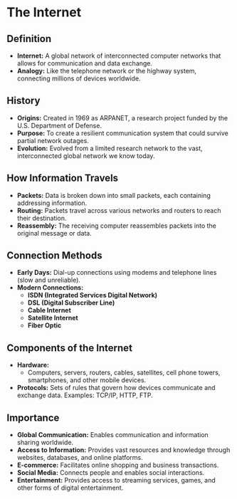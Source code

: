 # The Internet
## Definition

* **Internet:** A global network of interconnected computer networks that allows for communication and data exchange.
* **Analogy:** Like the telephone network or the highway system, connecting millions of devices worldwide.

## History

* **Origins:** Created in 1969 as ARPANET, a research project funded by the U.S. Department of Defense.
* **Purpose:** To create a resilient communication system that could survive partial network outages.
* **Evolution:**  Evolved from a limited research network to the vast, interconnected global network we know today.

## How Information Travels

* **Packets:** Data is broken down into small packets, each containing addressing information.
* **Routing:** Packets travel across various networks and routers to reach their destination.
* **Reassembly:**  The receiving computer reassembles packets into the original message or data.

## Connection Methods

* **Early Days:** Dial-up connections using modems and telephone lines (slow and unreliable).
* **Modern Connections:**
    * **ISDN (Integrated Services Digital Network)**
    * **DSL (Digital Subscriber Line)**
    * **Cable Internet**
    * **Satellite Internet**
    * **Fiber Optic**

## Components of the Internet

* **Hardware:**
    * Computers, servers, routers, cables, satellites, cell phone towers, smartphones, and other mobile devices.
* **Protocols:** Sets of rules that govern how devices communicate and exchange data. Examples: TCP/IP, HTTP, FTP.

## Importance

* **Global Communication:**  Enables communication and information sharing worldwide.
* **Access to Information:** Provides vast resources and knowledge through websites, databases, and online platforms.
* **E-commerce:**  Facilitates online shopping and business transactions.
* **Social Media:**  Connects people and enables social interactions.
* **Entertainment:** Provides access to streaming services, games, and other forms of digital entertainment.
